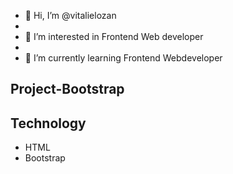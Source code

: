 - 👋 Hi, I’m @vitalielozan
-
- 👀 I’m interested in Frontend Web developer
-
- 🌱 I’m currently learning Frontend Webdeveloper

## Project-Bootstrap

## Technology

- HTML
- Bootstrap
